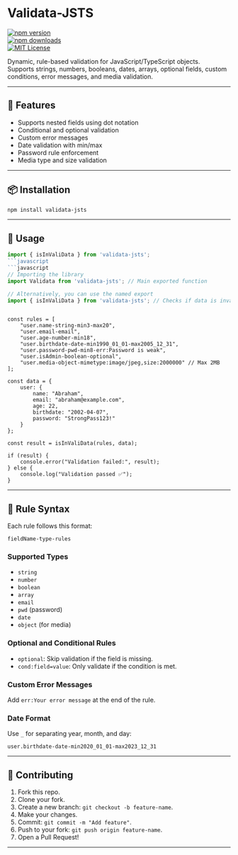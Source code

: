 # Validata-JSTS

[![npm version](https://img.shields.io/npm/v/validata-jsts.svg)](https://www.npmjs.com/package/validata-jsts)  
[![npm downloads](https://img.shields.io/npm/dt/validata-jsts.svg)](https://www.npmjs.com/package/validata-jsts)  
[![MIT License](https://img.shields.io/badge/license-MIT-blue.svg)](LICENSE)

Dynamic, rule-based validation for JavaScript/TypeScript objects.  
Supports strings, numbers, booleans, dates, arrays, optional fields, custom conditions, error messages, and media validation.

---

## 🚀 Features

- Supports nested fields using dot notation
- Conditional and optional validation
- Custom error messages
- Date validation with min/max
- Password rule enforcement
- Media type and size validation

---

## 📦 Installation

```bash
npm install validata-jsts
```

---

## 🔧 Usage

```javascript
import { isInValiData } from 'validata-jsts';
```javascript
```javascript
// Importing the library
import Validata from 'validata-jsts'; // Main exported function

// Alternatively, you can use the named export
import { isInValiData } from 'validata-jsts'; // Checks if data is invalid and returns false
```
```

const rules = [
	"user.name-string-min3-max20",
	"user.email-email",
	"user.age-number-min18",
	"user.birthdate-date-min1990_01_01-max2005_12_31",
	"user.password-pwd-min8-err:Password is weak",
	"user.isAdmin-boolean-optional",
	"user.media-object-mimetype:image/jpeg,size:2000000" // Max 2MB
];

const data = {
	user: {
		name: "Abraham",
		email: "abraham@example.com",
		age: 22,
		birthdate: "2002-04-07",
		password: "StrongPass123!"
	}
};

const result = isInValiData(rules, data);

if (result) {
	console.error("Validation failed:", result);
} else {
	console.log("Validation passed ✅");
}
```

---

## 📘 Rule Syntax

Each rule follows this format:

```text
fieldName-type-rules
```

### Supported Types

- `string`
- `number`
- `boolean`
- `array`
- `email`
- `pwd` (password)
- `date`
- `object` (for media)

### Optional and Conditional Rules

- `optional`: Skip validation if the field is missing.
- `cond:field=value`: Only validate if the condition is met.

### Custom Error Messages

Add `err:Your error message` at the end of the rule.

### Date Format

Use `_` for separating year, month, and day:

```text
user.birthdate-date-min2020_01_01-max2023_12_31
```

---

## 🙌 Contributing

1. Fork this repo.
2. Clone your fork.
3. Create a new branch: `git checkout -b feature-name`.
4. Make your changes.
5. Commit: `git commit -m "Add feature"`.
6. Push to your fork: `git push origin feature-name`.
7. Open a Pull Request!

---
